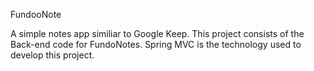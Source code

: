 FundooNote

A simple notes app similiar to Google Keep. This project consists of the Back-end code for FundoNotes. Spring MVC is the technology used to develop this project.
